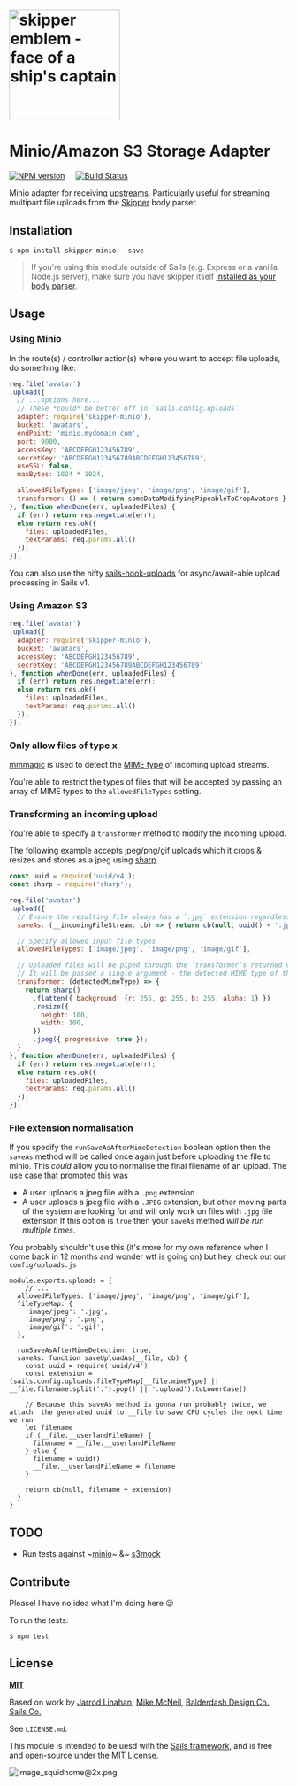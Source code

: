 # [<img title="skipper-minio - Minio storage adapter for Skipper" src="http://i.imgur.com/P6gptnI.png" width="200px" alt="skipper emblem - face of a ship's captain"/>](https://github.com/texh/skipper-minio)
# Minio/Amazon S3 Storage Adapter

[![NPM version](https://badge.fury.io/js/skipper-minio.png)](http://badge.fury.io/js/skipper-minio) &nbsp; &nbsp;
[![Build Status](https://travis-ci.org/texh/skipper-minio.svg?branch=master)](https://travis-ci.org/texh/skipper-minio)

Minio adapter for receiving [upstreams](https://github.com/balderdashy/skipper#what-are-upstreams). Particularly useful for streaming multipart file uploads from the [Skipper](github.com/balderdashy/skipper) body parser.


## Installation

```
$ npm install skipper-minio --save
```

> If you're using this module outside of Sails (e.g. Express or a vanilla Node.js server), make sure you have skipper itself [installed as your body parser](https://sailsjs.com/documentation/concepts/middleware?q=adding-or-overriding-http-middleware).



## Usage

### Using Minio
In the route(s) / controller action(s) where you want to accept file uploads, do something like:

```javascript
req.file('avatar')
.upload({
  // ...options here...
  // These *could* be better off in `sails.config.uploads`
  adapter: require('skipper-minio'),
  bucket: 'avatars',
  endPoint: 'minio.mydomain.com',
  port: 9000,
  accessKey: 'ABCDEFGH123456789',
  secretKey: 'ABCDEFGH123456789ABCDEFGH123456789',
  useSSL: false,
  maxBytes: 1024 * 1024,

  allowedFileTypes: ['image/jpeg', 'image/png', 'image/gif'],
  transformer: () => { return someDataModifyingPipeableToCropAvatars }
}, function whenDone(err, uploadedFiles) {
  if (err) return res.negotiate(err);
  else return res.ok({
    files: uploadedFiles,
    textParams: req.params.all()
  });
});
```
You can also use the nifty [sails-hook-uploads](https://github.com/sailshq/sails-hook-uploads) for async/await-able upload processing in Sails v1.

### Using Amazon S3
```javascript
req.file('avatar')
.upload({
  adapter: require('skipper-minio'),
  bucket: 'avatars',
  accessKey: 'ABCDEFGH123456789',
  secretKey: 'ABCDEFGH123456789ABCDEFGH123456789'
}, function whenDone(err, uploadedFiles) {
  if (err) return res.negotiate(err);
  else return res.ok({
    files: uploadedFiles,
    textParams: req.params.all()
  });
});
```

### Only allow files of type x
[mmmagic](https://www.npmjs.com/package/mmmagic) is used to detect the [MIME type](https://developer.mozilla.org/en-US/docs/Web/HTTP/Basics_of_HTTP/MIME_types/Complete_list_of_MIME_types) of incoming upload streams.

You're able to restrict the types of files that will be accepted by passing an array of MIME types to the `allowedFileTypes` setting.

### Transforming an incoming upload
You're able to specify a `transformer` method to modify the incoming upload.

The following example accepts jpeg/png/gif uploads which it crops & resizes and stores as a jpeg using [sharp](https://www.npmjs.com/package/sharp).
```js
const uuid = require('uuid/v4');
const sharp = require('sharp');

req.file('avatar')
.upload({
  // Ensure the resulting file always has a `.jpg` extension regardless of the filename of the original upload
  saveAs: (__incomingFileStream, cb) => { return cb(null, uuid() + '.jpg'); },

  // Specify allowed input file types
  allowedFileTypes: ['image/jpeg', 'image/png', 'image/gif'],

  // Uploaded files will be piped through the `transformer`s returned value before being sent to minio
  // It will be passed a single argument - the detected MIME type of the incoming stream, or `null`
  transformer: (detectedMimeType) => {
    return sharp()
      .flatten({ background: {r: 255, g: 255, b: 255, alpha: 1} })
      .resize({
        height: 100,
        width: 100,
      })
      .jpeg({ progressive: true });
  }
}, function whenDone(err, uploadedFiles) {
  if (err) return res.negotiate(err);
  else return res.ok({
    files: uploadedFiles,
    textParams: req.params.all()
  });
});
```

### File extension normalisation
If you specify the `runSaveAsAfterMimeDetection` boolean option then the `saveAs` method will be called once again just before uploading the file to minio.
This _could_ allow you to normalise the final filename of an upload. The use case that prompted this was
- A user uploads a jpeg file with a `.png` extension
- A user uploads a jpeg file with a `.JPEG` extension, but other moving parts of the system are looking for and will only work on files with `.jpg` file extension
If this option is `true` then your `saveAs` method _will be run multiple times_.

You probably shouldn't use this (it's more for my own reference when I come back in 12 months and wonder wtf is going on) but hey, check out our `config/uploads.js`
```
module.exports.uploads = {
	// ...
  allowedFileTypes: ['image/jpeg', 'image/png', 'image/gif'],
  fileTypeMap: {
    'image/jpeg': '.jpg',
    'image/png': '.png',
    'image/gif': '.gif',
  },

  runSaveAsAfterMimeDetection: true,
  saveAs: function saveUploadAs(__file, cb) {
    const uuid = require('uuid/v4')
    const extension = (sails.config.uploads.fileTypeMap[__file.mimeType] || __file.filename.split('.').pop() || '.upload').toLowerCase()

    // Because this saveAs method is gonna run probably twice, we attach  the generated uuid to __file to save CPU cycles the next time we run
    let filename
    if (__file.__userlandFileName) {
      filename = __file.__userlandFileName
    } else {
      filename = uuid()
      __file.__userlandFileName = filename
    }

    return cb(null, filename + extension)
  }
}
```

## TODO
- Run tests against ~[minio](https://hub.docker.com/r/minio/minio)~ &~ [s3mock](https://hub.docker.com/r/adobe/s3mock/)


## Contribute

Please! I have no idea what I'm doing here :wink:


To run the tests:

```shell
$ npm test
```


## License

**[MIT](./LICENSE)**

Based on work by [Jarrod Linahan](https://github.com/texh/skipper-minio/), [Mike McNeil](https://sailsjs.com/studio), [Balderdash Design Co.](http://balderdash.co), [Sails Co.](https://sailsjs.com/about)

See `LICENSE.md`.

This module is intended to be uesd with the [Sails framework](https://sailsjs.com), and is free and open-source under the [MIT License](./LICENSE).


![image_squidhome@2x.png](http://i.imgur.com/RIvu9.png)

